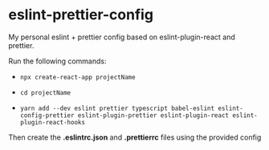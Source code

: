 # eslint-prettier-config

My personal eslint + prettier config based on eslint-plugin-react and prettier.

Run the following commands:

- `npx create-react-app projectName`

- `cd projectName `

- `yarn add --dev eslint prettier typescript babel-eslint eslint-config-prettier eslint-plugin-prettier eslint-plugin-react eslint-plugin-react-hooks`

Then create the **.eslintrc.json** and **.prettierrc** files using the provided config
